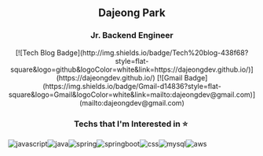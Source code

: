 <h2 align="center">Dajeong Park</h2>
<h3 align="center">Jr. Backend Engineer</h3>

<div align="center">[![Tech Blog Badge](http://img.shields.io/badge/Tech%20blog-438f68?style=flat-square&logo=github&logoColor=white&link=https://dajeongdev.github.io/)](https://dajeongdev.github.io/) [![Gmail Badge](https://img.shields.io/badge/Gmail-d14836?style=flat-square&logo=Gmail&logoColor=white&link=mailto:dajeongdev@gmail.com)](mailto:dajeongdev@gmail.com)</div>

<h3 align="center">Techs that I'm Interested in ⭐ ️</h3>
<img alt="javascript" src="https://img.shields.io/badge/javascript-f7df1e.svg?style=for-the-badge&logo=javascript&logoColor=white"/><img alt="java" src="https://img.shields.io/badge/java-007396.svg?style=for-the-badge&logo=java&logoColor=white"/><img alt="spring" src="https://img.shields.io/badge/spring-6db33f.svg?style=for-the-badge&logo=spring&logoColor=white"/><img alt="springboot" src="https://img.shields.io/badge/springboot-6db33f.svg?style=for-the-badge&logo=springboot&logoColor=white"/><img alt="css" src="https://img.shields.io/badge/css-1572b6.svg?style=for-the-badge&logo=css&logoColor=white"/><img alt="mysql" src="https://img.shields.io/badge/mysql-4479a1.svg?style=for-the-badge&logo=mysql&logoColor=white"/><img alt="aws" src="https://img.shields.io/badge/aws-232f3e.svg?style=for-the-badge&logo=aws&logoColor=white"/>

